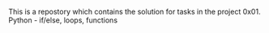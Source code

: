 This is a repostory which contains the solution for tasks in the project 0x01. Python - if/else, loops, functions
